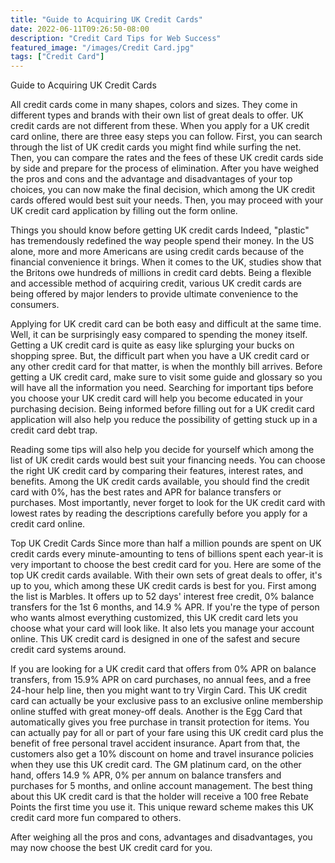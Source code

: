 ```yaml
---
title: "Guide to Acquiring UK Credit Cards"
date: 2022-06-11T09:26:50-08:00
description: "Credit Card Tips for Web Success"
featured_image: "/images/Credit Card.jpg"
tags: ["Credit Card"]
---
```


Guide to Acquiring UK Credit Cards

All credit cards come in many shapes, colors and sizes. They come in different types and brands with their own list of great deals to offer. UK credit cards are not different from these. When you apply for a UK credit card online, there are three easy steps you can follow. First, you can search through the list of UK credit cards you might find while surfing the net. Then, you can compare the rates and the fees of these UK credit cards side by side and prepare for the process of elimination. After you have weighed the pros and cons and the advantage and disadvantages of your top choices, you can now make the final decision, which among the UK credit cards offered would best suit your needs. Then, you may proceed with your UK credit card application by filling out the form online. 

Things you should know before getting UK credit cards 
Indeed, "plastic" has tremendously redefined the way people spend their money. In the US alone, more and more Americans are using credit cards because of the financial convenience it brings. When it comes to the UK, studies show that the Britons owe hundreds of millions in credit card debts. Being a flexible and accessible method of acquiring credit, various UK credit cards are being offered by major lenders to provide ultimate convenience to the consumers. 

Applying for UK credit card can be both easy and difficult at the same time. Well, it can be surprisingly easy compared to spending the money itself. Getting a UK credit card is quite as easy like splurging your bucks on shopping spree. But, the difficult part when you have a UK credit card or any other credit card for that matter, is when the monthly bill arrives. Before getting a UK credit card, make sure to visit some guide and glossary so you will have all the information you need. Searching for important tips before you choose your UK credit card will help you become educated in your purchasing decision. Being informed before filling out for a UK credit card application will also help you reduce the possibility of getting stuck up in a credit card debt trap.

Reading some tips will also help you decide for yourself which among the list of UK credit cards would best suit your financing needs. You can choose the right UK credit card by comparing their features, interest rates, and benefits. Among the UK credit cards available, you should find the credit card with 0%, has the best rates and APR for balance transfers or purchases.  Most importantly, never forget to look for the UK credit card with lowest rates by reading the descriptions carefully before you apply for a credit card online.

Top UK Credit Cards
Since more than half a million pounds are spent on UK credit cards every minute-amounting to tens of billions spent each year-it is very important to choose the best credit card for you. Here are some of the top UK credit cards available. With their own sets of great deals to offer, it's up to you, which among these UK credit cards is best for you. First among the list is Marbles. It offers up to 52 days' interest free credit, 0% balance transfers for the 1st 6 months, and 14.9 % APR. If you're the type of person who wants almost everything customized, this UK credit card lets you choose what your card will look like. It also lets you manage your account online. This UK credit card is designed in one of the safest and secure credit card systems around.

If you are looking for a UK credit card that offers from 0% APR on balance transfers, from 15.9% APR on card purchases, no annual fees, and a free 24-hour help line, then you might want to try Virgin Card. This UK credit card can actually be your exclusive pass to an exclusive online membership online stuffed with great money-off deals. 
Another is the Egg Card that automatically gives you free purchase in transit protection for items. You can actually pay for all or part of your fare using this UK credit card plus the benefit of free personal travel accident insurance. 
Apart from that, the customers also get a 10% discount on home and travel insurance policies when they use this UK credit card. The GM platinum card, on the other hand, offers 14.9 % APR, 0% per annum on balance transfers and purchases for 5 months, and online account management. The best thing about this UK credit card is that the holder will receive a 100 free Rebate Points the first time you use it. This unique reward scheme makes this UK credit card more fun compared to others. 

After weighing all the pros and cons, advantages and disadvantages, you may now choose the best UK credit card for you. 
 



